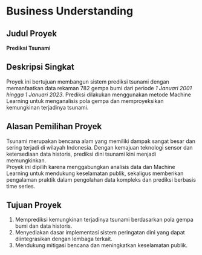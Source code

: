 # Business Understanding

## Judul Proyek
**Prediksi Tsunami**

## Deskripsi Singkat
Proyek ini bertujuan membangun sistem prediksi tsunami dengan memanfaatkan data rekaman 782 gempa bumi dari periode *1 Januari 2001 hingga 1 Januari 2023*. Prediksi dilakukan menggunakan metode Machine Learning untuk menganalisis pola gempa dan memproyeksikan kemungkinan terjadinya tsunami.

## Alasan Pemilihan Proyek
Tsunami merupakan bencana alam yang memiliki dampak sangat besar dan sering terjadi di wilayah Indonesia. Dengan kemajuan teknologi sensor dan ketersediaan data historis, prediksi dini tsunami kini menjadi memungkinkan.  
Proyek ini dipilih karena menggabungkan analisis data dan Machine Learning untuk mendukung keselamatan publik, sekaligus memberikan pengalaman praktik dalam pengolahan data kompleks dan prediksi berbasis time series.

## Tujuan Proyek
1. Memprediksi kemungkinan terjadinya tsunami berdasarkan pola gempa bumi dan data historis.  
2. Menyediakan dasar implementasi sistem peringatan dini yang dapat diintegrasikan dengan lembaga terkait.  
3. Mendukung mitigasi bencana dan meningkatkan keselamatan publik.
